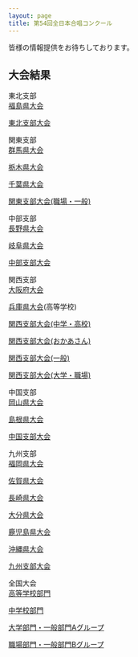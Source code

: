 ```yaml
---
layout: page
title: 第54回全日本合唱コンクール
---
```

皆様の情報提供をお待ちしております。

大会結果
--------

東北支部  
[福島県大会](fukushima/)

[東北支部大会](tohoku/)

関東支部  
[群馬県大会](gunma/)

[栃木県大会](tochigi/)

[千葉県大会](chiba/)

[関東支部大会(職場・一般)](kanto/)

中部支部  
[長野県大会](nagano/)

[岐阜県大会](gifu/)

[中部支部大会](chubu/)

関西支部  
[大阪府大会](osaka/)

[兵庫県大会](hyogo/)(高等学校)

[関西支部大会(中学・高校)](kansai-2001-09-23/)

[関西支部大会(おかあさん)](kansai-2001-10-13/)

[関西支部大会(一般)](kansai-2001-10-14/)

[関西支部大会(大学・職場)](kansai-2001-10-21/)

中国支部  
[岡山県大会](okayama/)

[島根県大会](shimane/)

[中国支部大会](chugoku/)

九州支部  
[福岡県大会](fukuoka/)

[佐賀県大会](saga/)

[長崎県大会](nagasaki/)

[大分県大会](oita/)

[鹿児島県大会](kagoshima/)

[沖縄県大会](okinawa/)

[九州支部大会](kyushu/)

全国大会  
[高等学校部門](national-highschool-2001-10-27/)

[中学校部門](national-highschool-2001-10-28/)

[大学部門・一般部門Aグループ](national-general-2001-11-24/)

[職場部門・一般部門Bグループ](national-general-2001-11-25/)
